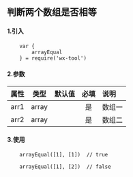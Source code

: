 ## 判断两个数组是否相等

#### 1.引入

```
    var {
        arrayEqual
    } = require('wx-tool')
```

#### 2.参数

|  属性   | 类型    | 默认值 | 必填   | 说明            |
| :-------: | :------: | ------ | :--------: | :--------|
|  arr1  | array  |        | 是 | 数组一 |
| arr2  | array |        | 是  | 数组二         |

#### 3.使用

```
    arrayEqual([1], [1])  // true

    arrayEqual([1], [2])  // false
```
